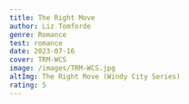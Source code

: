 ```yaml
---
title: The Right Move
author: Liz Tomforde
genre: Romance
test: romance
date: 2023-07-16
cover: TRM-WCS
image: /images/TRM-WCS.jpg
altImg: The Right Move (Windy City Series)
rating: 5
---
```


